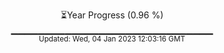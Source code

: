 <p align="center">
⏳Year Progress (0.96 %) <br>
▁▁▁▁▁▁▁▁▁▁▁▁▁▁▁▁▁▁▁▁▁▁▁▁▁▁▁▁▁▁ <br>
<sub>Updated: Wed, 04 Jan 2023 12:03:16 GMT</sub>
</p>

